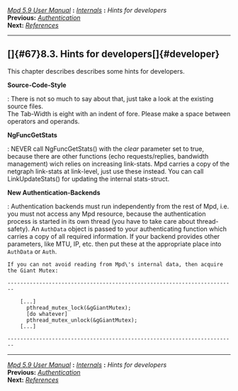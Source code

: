 [*Mpd 5.9 User Manual*](mpd.html) **:** [*Internals*](mpd64.html) **:**
*Hints for developers*\
**Previous:** [*Authentication*](mpd66.html)\
**Next:** [*References*](mpd68.html)

------------------------------------------------------------------------

## []{#67}8.3. Hints for developers[]{#developer}

This chapter describes describes some hints for developers.

**Source-Code-Style**

:   There is not so much to say about that, just take a look at the
    existing source files.\
    The Tab-Width is eight with an indent of fore. Please make a space
    between operators and operands.

**NgFuncGetStats**

:   NEVER call NgFuncGetStats() with the *clear* parameter set to true,
    because there are other functions (echo requests/replies, bandwidth
    management) wich relies on increasing link-stats. Mpd carries a copy
    of the netgraph link-stats at link-level, just use these instead.
    You can call LinkUpdateStats() for updating the internal
    stats-struct.

**New Authentication-Backends**

:   Authentication backends must run independently from the rest of Mpd,
    i.e. you must not access any Mpd resource, because the
    authentication process is started in its own thread (you have to
    take care about thread-safety). An `AuthData` object is passed to
    your authenticating function which carries a copy of all required
    information. If your backend provides other parameters, like MTU,
    IP, etc. then put these at the appropriate place into `AuthData` or
    `Auth`.

    If you can not avoid reading from Mpd\'s internal data, then acquire
    the Giant Mutex:

    ------------------------------------------------------------------------

        [...]
          pthread_mutex_lock(&gGiantMutex);
          [do whatever]
          pthread_mutex_unlock(&gGiantMutex);
        [...]

    ------------------------------------------------------------------------

------------------------------------------------------------------------

[*Mpd 5.9 User Manual*](mpd.html) **:** [*Internals*](mpd64.html) **:**
*Hints for developers*\
**Previous:** [*Authentication*](mpd66.html)\
**Next:** [*References*](mpd68.html)
